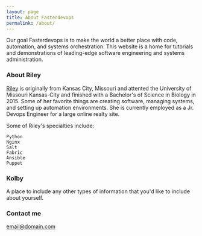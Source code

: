 ```yaml
---
layout: page
title: About Fasterdevops
permalink: /about/
---
```


Our goal Fasterdevops is to make the world a better place with code, automation, and systems orchestration. This website is a
home for tutorials and demonstrations of leading-edge software engineering and systems administration.

### About Riley
[Riley](http://github.com/sadminriley) is originally from Kansas City, Missouri and attented the University of Missouri Kansas-City and finished with a Bachelor's of Science in Biology in 2015.
Some of her favorite things are creating software, managing systems,  and setting up automation environments. She is currently employed as a Jr. Devops Engineer for a large online realty site.

Some of Riley's specialties include:
```
Python
Nginx
Salt
Fabric
Ansible
Puppet
```

### Kolby

A place to include any other types of information that you'd like to include about yourself.

### Contact me

[email@domain.com](mailto:email@domain.com)
